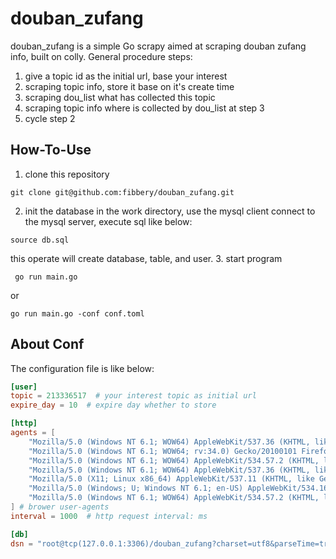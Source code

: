 # douban_zufang
douban_zufang is a simple Go scrapy aimed at scraping douban zufang info, built on colly.
General procedure steps:
1. give a topic id as the initial url, base your interest
2. scraping topic info, store it base on it's create time
3. scraping dou_list what has collected this topic
4. scraping topic info where is collected by dou_list at step 3
4. cycle step 2

## How-To-Use
1. clone this repository
```shell script
git clone git@github.com:fibbery/douban_zufang.git
```
2. init the database
in the work directory, use the mysql client connect to the mysql server, execute sql like below:
```mysql
source db.sql
```
this operate will create database, table, and user.
3. start program
```shell script
 go run main.go 
```
or 
```shell script
go run main.go -conf conf.toml
```

## About Conf
The configuration file is like below:
```toml
[user]
topic = 213336517  # your interest topic as initial url 
expire_day = 10  # expire day whether to store

[http]
agents = [
    "Mozilla/5.0 (Windows NT 6.1; WOW64) AppleWebKit/537.36 (KHTML, like Gecko) Chrome/39.0.2171.95 Safari/537.36",
    "Mozilla/5.0 (Windows NT 6.1; WOW64; rv:34.0) Gecko/20100101 Firefox/34.0",
    "Mozilla/5.0 (Windows NT 6.1; WOW64) AppleWebKit/534.57.2 (KHTML, like Gecko) Version/5.1.7 Safari/534.57.2",
    "Mozilla/5.0 (Windows NT 6.1; WOW64) AppleWebKit/537.36 (KHTML, like Gecko) Chrome/39.0.2171.71 Safari/537.36",
    "Mozilla/5.0 (X11; Linux x86_64) AppleWebKit/537.11 (KHTML, like Gecko) Chrome/23.0.1271.64 Safari/537.11",
    "Mozilla/5.0 (Windows; U; Windows NT 6.1; en-US) AppleWebKit/534.16 (KHTML, like Gecko) Chrome/10.0.648.133 Safari/534.16",
    "Mozilla/5.0 (Windows NT 6.1; WOW64) AppleWebKit/534.57.2 (KHTML, like Gecko) Version/5.1.7 Safari/534.57.2",
] # brower user-agents
interval = 1000  # http request interval: ms

[db]
dsn = "root@tcp(127.0.0.1:3306)/douban_zufang?charset=utf8&parseTime=true" 
```
